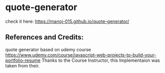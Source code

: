 # quote-generator

check it here: https://manoj-015.github.io/quote-generator/

## References and Credits:
quote generator based on udemy course https://www.udemy.com/course/javascript-web-projects-to-build-your-portfolio-resume
Thanks to the Course Instructor, this Implementaion was taken from their. 
